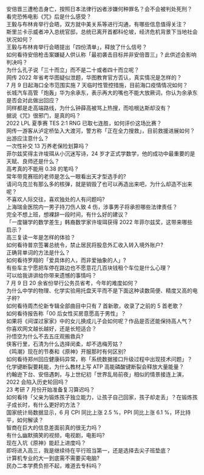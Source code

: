 安倍晋三遭枪击身亡，按照日本法律行凶者涉嫌何种罪名？会不会被判处死刑？  
看完恐怖电影《咒》后是什么感受？  
王毅与布林肯举行会晤，双方就中美关系等进行沟通，有哪些信息值得关注？  
斯里兰卡示威者冲入总统官邸，总统已离开首都科伦坡，经济危机背景下当地社会状况如何？  
王毅与布林肯举行会晤提出「四份清单」，释放了什么信号？  
如何看待安倍枪击案嫌疑人供认称「最初袭击目标并非安倍晋三」? 此供述会影响判决吗？  
为什么孔子说「三十而立」而不是二十或者四十而立呢？  
网传 2022 年省考华图疑似泄题，华图教育官方否认，真实情况是怎样的？  
7 月 9 日起海口全市范围实施 7 天临时性管控措施，目前海口疫情情况如何？  
长城汽车高管「炮轰」华为余承东，表示再大的嘴也不能大放厥词，你认为余承东是否会对此做出回应？  
同样都是走高端路线，为什么钟薛高被骂上热搜，而哈根达斯却没有？  
据说《咒》很邪门，是真的吗？  
2022 LPL 夏季赛 TES 2:1 RNG 已取七连胜，如何评价这场比赛？  
网传一游客从泸定桥坠入大渡河，警方称「正在全力搜救」，目前救援进展如何？出游应注意什么？  
一次性补交 13 万养老保险划算吗？  
菲尔兹奖得主许埈珥从小沉迷写诗，24 岁才正式学数学，他的成功中最重要的是天赋、良师还是什么？  
高考真的不能用 0.38 的笔吗？  
常年带竞赛班的老师是怎么一眼看出天才型选手的?  
请问乌克兰有那么多的核弹，就是销毁了也可以再造出来吧，为什么却造不出来呢？  
不喜欢人际交往，喜欢独处的人有问题吗?  
上海瑞金医院内一男子持刀伤人致 4 伤，涉事男子将承担哪些法律责任？  
完全不想上班，想裸辞一段时间，有什么好的建议？  
「一度辍学的数学差生」韩裔数学家许埈珥获得 2022 年菲尔兹奖，这带来哪些启示？  
高三复读一年是怎样的体验？  
如何看待普京签署总统令，禁止居民将股息外汇收入转入境外账户?  
正确背单词的方法是什么？  
如何看待罗翔的「爱具体的人，而非爱抽象的人」?  
有些车主宁愿把车停在路边也不愿意花几百块钱租个车位是什么心理？  
可以给我讲讲给你带来遗憾的事情吗？  
7 月 9 日 20 余省份举行公务员省考，今年的难度如何？  
为什么中学的物理、化学实验用托盘天平而不是下面这种读数简便、精度又高的电子秤?  
如何看待周杰伦新专辑全部曲目中只有 7 首新歌，收录了之前的 5 首老歌？  
如何看待报告称「00 后女性买房意愿高于男性」？  
如果将《间谍过家家》中的女儿换成儿子会如何呢？作品是否还能保持高人气？  
你喜欢网文越长越好，还是长短适合？  
孙悟空为什么不去五庄观搬救兵?  
侠客行里，石清为什么选择闵柔，却不选梅芳姑？  
《鸣潮》现在的节奏和《原神》开服那时有何区别?  
如何看待郑州回应健康码异常，称「系统数据接口升级过程中出现技术问题」？  
化学键断裂要耗能，为什么教材上写 ATP 高能磷酸键断裂会释放大量能量？  
约翰逊下台、安倍遇刺，与上世纪初「世界乱局前夜」相似的情景接连上演，2022 会陷入历史轮回吗？  
23 考研 7 月份开始准备复习算迟吗？  
如何看待「父亲为锻炼孩子独立能力，让孩子自己回家，孩子却走丢」？在锻炼孩子成长时，有什么更好的方法？  
国家统计局数据显示，6 月 CPI 同比上涨 2.5 %，PPI 同比上涨 6.1 %，环比持平，如何解读？  
智商在巨大的信息差面前真的很无力吗？  
有什么幽默搞笑的视频，电视剧，电影吗?  
现在入坑《原神》能赶上进度吗？  
即将进入高三，我是继续待在平行班当第一，还是选择去尖子班垫底？  
计算机专业的大一到底需不需要买电脑?  
民办二本学费负担不起，难道去专科吗？  
